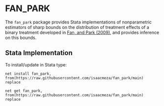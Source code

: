 # FAN_PARK

The `fan_park` package provides Stata implementations of nonparametric estimators of sharp bounds on the distribution of treatment effects of a binary treatment developed in [Fan, and Park (2009)](https://doi.org/10.1017/S0266466609990168), and provides inference on this bounds.


## Stata Implementation

To install/update in Stata type:
```
net install fan_park, from(https://raw.githubusercontent.com/isaacmeza/fan_park/main) replace

net get fan_park, from(https://raw.githubusercontent.com/isaacmeza/fan_park/main) replace
```

<br><br>